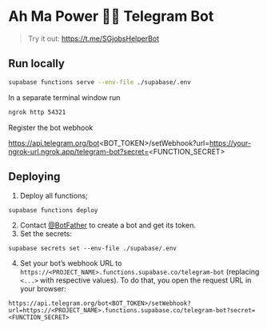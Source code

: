 # Ah Ma Power 💪👵 Telegram Bot

> Try it out: https://t.me/SGjobsHelperBot

## Run locally

```bash
supabase functions serve --env-file ./supabase/.env
```

In a separate terminal window run

```bash
ngrok http 54321
```

Register the bot webhook

https://api.telegram.org/bot<BOT_TOKEN>/setWebhook?url=https://your-ngrok-url.ngrok.app/telegram-bot?secret=<FUNCTION_SECRET>

## Deploying

1. Deploy all functions;

```shell
supabase functions deploy
```

2. Contact [@BotFather](https://t.me/BotFather) to create a bot and get its
   token.
3. Set the secrets:

```shell
supabase secrets set --env-file ./supabase/.env
```

4. Set your bot’s webhook URL to
   `https://<PROJECT_NAME>.functions.supabase.co/telegram-bot` (replacing
   `<...>` with respective values). To do that, you open the request URL in your
   browser:

```text
https://api.telegram.org/bot<BOT_TOKEN>/setWebhook?url=https://<PROJECT_NAME>.functions.supabase.co/telegram-bot?secret=<FUNCTION_SECRET>
```
